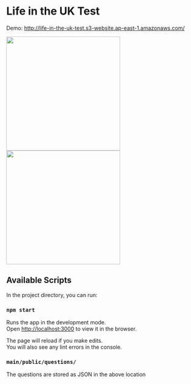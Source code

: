 # Life in the UK Test

Demo: http://life-in-the-uk-test.s3-website.ap-east-1.amazonaws.com/

<img src="https://github.com/samhoooo/life-in-the-uk-web/assets/19681625/3c6cf6ba-4ffe-4abe-a65e-6a661da5640f" width="300"/>
<img src="https://github.com/samhoooo/life-in-the-uk-web/assets/19681625/ada339f5-c18e-43f5-a1b0-24a98070471e" width="300"/>


## Available Scripts

In the project directory, you can run:

### `npm start`

Runs the app in the development mode.\
Open [http://localhost:3000](http://localhost:3000) to view it in the browser.

The page will reload if you make edits.\
You will also see any lint errors in the console.

###  `main/public/questions/`

The questions are stored as JSON in the above location
